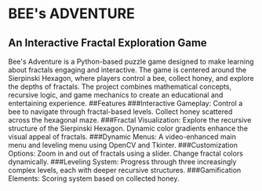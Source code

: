 # BEE's ADVENTURE

## An Interactive Fractal Exploration Game
Bee's Adventure is a Python-based puzzle game designed to make learning about fractals engaging and interactive.
The game is centered around the Sierpinski Hexagon, where players control a bee, collect honey, and explore the depths of fractals.
The project combines mathematical concepts, recursive logic, and game mechanics to create an educational and entertaining experience.
##Features
###Interactive Gameplay:
Control a bee to navigate through fractal-based levels.
Collect honey scattered across the hexagonal maze.
###Fractal Visualization:
Explore the recursive structure of the Sierpinski Hexagon.
Dynamic color gradients enhance the visual appeal of fractals.
###Dynamic Menus:
A video-enhanced main menu and leveling menu using OpenCV and Tkinter.
###Customization Options:
Zoom in and out of fractals using a slider.
Change fractal colors dynamically.
###Leveling System:
Progress through three increasingly complex levels, each with deeper recursive structures.
###Gamification Elements:
Scoring system based on collected honey.

